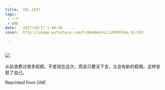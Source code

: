 ```yaml
---
title:	VOL.1837
tags:
 - 一个
 - ONE
date:	2017/10/17 1:40:48
cover:	http://image.wufazhuce.com/FrUWn0mdckLL1xMVOShHa_UirhDl

---
```

![](http://image.wufazhuce.com/FrUWn0mdckLL1xMVOShHa_UirhDl)
---

从前浪费过很多假期，不差现在这次，而且只要活下去，又会有新的假期。这样安慰了自己。
 
Reprinted from ONE
